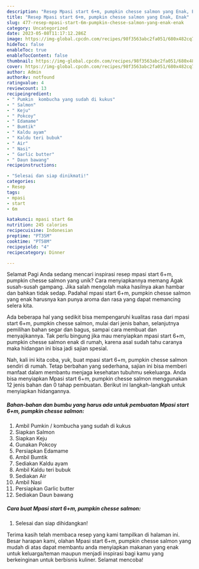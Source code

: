 ```yaml
---
description: "Resep Mpasi start 6+m, pumpkin chesse salmon yang Enak, Enak"
title: "Resep Mpasi start 6+m, pumpkin chesse salmon yang Enak, Enak"
slug: 477-resep-mpasi-start-6m-pumpkin-chesse-salmon-yang-enak-enak
category: Uncategorized
date: 2023-05-08T11:17:12.286Z
image: https://img-global.cpcdn.com/recipes/98f3563abc2fa051/680x482cq70/mpasi-start-6m-pumpkin-chesse-salmon-foto-resep-utama.jpg
hideToc: false
enableToc: true
enableTocContent: false
thumbnail: https://img-global.cpcdn.com/recipes/98f3563abc2fa051/680x482cq70/mpasi-start-6m-pumpkin-chesse-salmon-foto-resep-utama.jpg
cover: https://img-global.cpcdn.com/recipes/98f3563abc2fa051/680x482cq70/mpasi-start-6m-pumpkin-chesse-salmon-foto-resep-utama.jpg
author: Admin
authorAv: notfound
ratingvalue: 4
reviewcount: 13
recipeingredient:
- " Pumkin  kombucha yang sudah di kukus"
- " Salmon"
- " Keju"
- " Pokcoy"
- " Edamame"
- " Bumtik"
- " Kaldu ayam"
- " Kaldu teri bubuk"
- " Air"
- " Nasi"
- " Garlic butter"
- " Daun bawang"
recipeinstructions:

- "Selesai dan siap dinikmati!"
categories:
- Resep
tags:
- mpasi
- start
- 6m

katakunci: mpasi start 6m 
nutrition: 245 calories
recipecuisine: Indonesian
preptime: "PT35M"
cooktime: "PT58M"
recipeyield: "4"
recipecategory: Dinner

---
```



Selamat Pagi Anda sedang mencari inspirasi resep mpasi start 6+m, pumpkin chesse salmon yang unik? Cara menyiapkannya memang Agak susah-susah gampang. Jika salah mengolah maka hasilnya akan hambar dan bahkan tidak sedap. Padahal mpasi start 6+m, pumpkin chesse salmon yang enak harusnya kan punya aroma dan rasa yang dapat memancing selera kita.


Ada beberapa hal yang sedikit bisa mempengaruhi kualitas rasa dari mpasi start 6+m, pumpkin chesse salmon, mulai dari jenis bahan, selanjutnya pemilihan bahan segar dan bagus, sampai cara membuat dan menyajikannya. Tak perlu bingung jika mau menyiapkan mpasi start 6+m, pumpkin chesse salmon enak di rumah, karena asal sudah tahu caranya maka hidangan ini bisa jadi sajian spesial.




Nah, kali ini kita coba, yuk, buat mpasi start 6+m, pumpkin chesse salmon sendiri di rumah. Tetap berbahan yang sederhana, sajian ini bisa memberi manfaat dalam membantu menjaga kesehatan tubuhmu sekeluarga. Anda bisa menyiapkan Mpasi start 6+m, pumpkin chesse salmon menggunakan 12 jenis bahan dan 0 tahap pembuatan. Berikut ini langkah-langkah untuk menyiapkan hidangannya.

<!--inarticleads1-->

##### Bahan-bahan dan bumbu yang harus ada untuk pembuatan Mpasi start 6+m, pumpkin chesse salmon:

1. Ambil  Pumkin / kombucha yang sudah di kukus
1. Siapkan  Salmon
1. Siapkan  Keju
1. Gunakan  Pokcoy
1. Persiapkan  Edamame
1. Ambil  Bumtik
1. Sediakan  Kaldu ayam
1. Ambil  Kaldu teri bubuk
1. Sediakan  Air
1. Ambil  Nasi
1. Persiapkan  Garlic butter
1. Sediakan  Daun bawang




<!--inarticleads2-->

##### Cara buat Mpasi start 6+m, pumpkin chesse salmon:


1. Selesai dan siap dihidangkan!



Terima kasih telah membaca resep yang kami tampilkan di halaman ini. Besar harapan kami, olahan Mpasi start 6+m, pumpkin chesse salmon yang mudah di atas dapat membantu anda menyiapkan makanan yang enak untuk keluarga/teman maupun menjadi inspirasi bagi kamu yang berkeinginan untuk berbisnis kuliner. Selamat mencoba!
